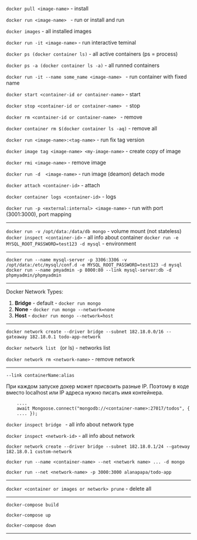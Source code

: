 `docker pull <image-name>`    -   install

`docker run <image-name> `    -   run or install and run

`docker images`  -    all installed images

`docker run -it <image-name>`     -   run interactive teminal

`docker ps (docker container ls)`    -  all active containers (ps = process)

`docker ps -a (docker container ls -a)`   -   all runned containers

`docker run -it --name some_name <image-name> `  -   run container with fixed name

`docker start <container-id or container-name>`   -   start

`docker stop <container-id or container-name> `   -   stop

`docker rm <container-id or container-name> `   -    remove

`docker container rm $(docker container ls -aq)`  -   remove all

`docker run <image-name>:<tag-name>` - run fix tag version

`docker image tag <image-name> <my-image-name>`    -   create copy of image

`docker rmi <image-name>`     -   remove image

`docker run -d  <image-name>` - run image (deamon) detach mode

`docker attach <container-id>`    -   attach

`docker container logs <container-id>`    -   logs

`docker run -p <external:internal> <image-name>`    -   run with port (3001:3000), port mapping

***

`docker run -v /opt/data:/data/db mongo`  -   volume mount (not stateless)
`docker inspect <container-id>`   -   all info about container
`docker run -e MYSQL_ROOT_PASSWORD=test123 -d mysql`     -  environment  

***

`docker run --name mysql-server -p 3306:3306 -v /opt/data:/etc/mysql/conf.d -e MYSQL_ROOT_PASSWORD=test123 -d mysql`
`docker run --name pmyadmin -p 8000:80 --link mysql-server:db -d phpmyadmin/phpmyadmin`

***

Docker Network Types:

1. **Bridge**   -   default -   `docker run mongo`
2. **None**     -  `docker run mongo --network=none`
3. **Host**     -   `docker run mongo --network=host`

***

`docker network create --driver bridge --subnet 182.18.0.0/16 --gateaway 182.18.0.1 todo-app-network`

`docker network list ` (or ls)   -       networks list

`docker network rm <network-name>`    -  remove network

---

`--link containerName:alias`

При каждом запуске докер может присвоить разные IP. Поэтому в коде вместо localhost или IP адреса нужно писать имя контейнера.  

        ....
        await Mongoose.connect("mongodb://<container-name>:27017/todos", {
        .... });


`docker inspect bridge `  -   all info about network type

`docker inspect <network-id>`     -   all info about network

`docker network create --driver bridge --subnet 182.18.0.1/24 --gateway 182.18.0.1 custom-network`

`docker run --name <container-name> --net <network name> ... -d mongo`

`docker run --net <network-name> -p 3000:3000 alanapapa/todo-app`

***

`docker <container or images or network> prune`         -       delete all

***

`docker-compose build`

`docker-compose up`

`docker-compose down`

***